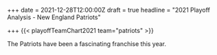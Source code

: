 +++
date = 2021-12-28T12:00:00Z
draft = true
headline = "2021 Playoff Analysis - New England Patriots"

+++
{{< playoffTeamChart2021 team="patriots" >}}

The Patriots have been a fascinating franchise this year.